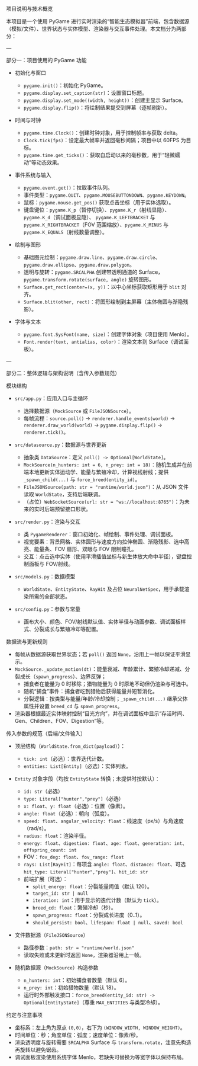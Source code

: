 项目说明与技术概览

本项目是一个使用 PyGame 进行实时渲染的“智能生态模拟器”前端，包含数据源（模拟/文件）、世界状态与实体模型、渲染器与交互事件处理。本文档分为两部分：

—

部分一：项目使用的 PyGame 功能

- 初始化与窗口
  - `pygame.init()`：初始化 PyGame。
  - `pygame.display.set_caption(str)`：设置窗口标题。
  - `pygame.display.set_mode((width, height))`：创建主显示 Surface。
  - `pygame.display.flip()`：将绘制结果提交到屏幕（逐帧刷新）。

- 时间与时钟
  - `pygame.time.Clock()`：创建时钟对象，用于控制帧率与获取 delta。
  - `Clock.tick(fps)`：设定最大帧率并返回毫秒间隔；项目中以 60FPS 为目标。
  - `pygame.time.get_ticks()`：获取自启动以来的毫秒数，用于“轻微蠕动”等动态效果。

- 事件系统与输入
  - `pygame.event.get()`：拉取事件队列。
  - 事件类型：`pygame.QUIT`、`pygame.MOUSEBUTTONDOWN`、`pygame.KEYDOWN`。
  - 鼠标：`pygame.mouse.get_pos()` 获取点击坐标（用于实体选取）。
  - 键盘键位：`pygame.K_p`（暂停切换）、`pygame.K_r`（射线显隐）、`pygame.K_d`（调试面板显隐）、
    `pygame.K_LEFTBRACKET` 与 `pygame.K_RIGHTBRACKET`（FOV 范围缩放）、`pygame.K_MINUS` 与 `pygame.K_EQUALS`（射线数量调整）。

- 绘制与图形
  - 基础图元绘制：`pygame.draw.line`、`pygame.draw.circle`、`pygame.draw.ellipse`、`pygame.draw.polygon`。
  - 透明与旋转：`pygame.SRCALPHA` 创建带透明通道的 Surface，`pygame.transform.rotate(surface, angle)` 旋转图形。
  - `Surface.get_rect(center=(x, y))`：以中心坐标获取矩形用于 `blit` 对齐。
  - `Surface.blit(other, rect)`：将图形绘制到主屏幕（主体椭圆与渐隐残影）。

- 字体与文本
  - `pygame.font.SysFont(name, size)`：创建字体对象（项目使用 Menlo）。
  - `Font.render(text, antialias, color)`：渲染文本到 Surface（调试面板）。

—

部分二：整体逻辑与架构说明（含传入参数规范）

模块结构

- `src/app.py`：应用入口与主循环
  - 选择数据源（`MockSource` 或 `FileJSONSource`）。
  - 每帧流程：`source.poll()` → `renderer.handle_events(world)` → `renderer.draw_world(world)` → `pygame.display.flip()` → `renderer.tick()`。

- `src/datasource.py`：数据源与世界更新
  - 抽象类 `DataSource`：定义 `poll() -> Optional[WorldState]`。
  - `MockSource(n_hunters: int = 6, n_prey: int = 18)`：随机生成并在前端本地更新实体运动学、能量与繁殖冷却，计算视线射线；提供 `_spawn_child(...)` 与 `force_breed(entity_id)`。
  - `FileJSONSource(path: str = "runtime/world.json")`：从 JSON 文件读取 `WorldState`，支持后端联调。
  - （占位）`WebSocketSource(url: str = "ws://localhost:8765")`：为未来的实时后端预留接口形状。

- `src/render.py`：渲染与交互
  - 类 `PygameRenderer`：窗口初始化、帧绘制、事件处理、调试面板。
  - 视觉要素：背景网格、实体圆形与速度方向拉伸椭圆、渐隐残影、选中高亮、能量条、FOV 扇形、双眼与 FOV 限制瞳孔。
  - 交互：点击选中实体（使用平滑插值坐标与新生体放大命中半径），键盘控制面板与 FOV/射线。

- `src/models.py`：数据模型
  - `WorldState`、`EntityState`、`RayHit` 及占位 `NeuralNetSpec`，用于承载渲染所需的全部状态。

- `src/config.py`：参数与常量
  - 画布大小、颜色、FOV/射线默认值、实体半径与动画参数、调试面板样式、分裂成长与繁殖冷却等配置。

数据流与更新规则

- 每帧从数据源获取世界状态；若 `poll()` 返回 `None`，沿用上一帧以保证平滑显示。
- `MockSource._update_motion(dt)`：能量衰减、年龄累计、繁殖冷却递减、分裂成长（`spawn_progress`）、边界反弹；
  - 捕食者在能量为 0 时移除；猎物能量为 0 时原地不动但仍渲染与可选中。
  - 随机“捕食”事件：捕食者吃到猎物后获得能量并短暂消化。
  - 分裂逻辑：按类型与能量/年龄/冷却控制；`_spawn_child(...)` 继承父体属性并设置 `breed_cd` 与 `spawn_progress`。
- 渲染器根据最近实体映射控制“目光方向”，并在调试面板中显示“存活时间、Gen、Children、FOV、Digestion”等。

传入参数的规范（后端/文件输入）

- 顶层结构（`WorldState.from_dict(payload)`）：
  - `tick: int`（必选）：世界迭代计数。
  - `entities: List[Entity]`（必选）：实体列表。

- `Entity` 对象字段（均按 `EntityState` 转换；未提供时按默认）：
  - `id: str`（必选）
  - `type: Literal["hunter","prey"]`（必选）
  - `x: float`、`y: float`（必选）：位置（像素）。
  - `angle: float`（必选）：朝向（弧度）。
  - `speed: float`、`angular_velocity: float`：线速度（px/s）与角速度（rad/s）。
  - `radius: float`：渲染半径。
  - `energy: float`、`digestion: float`、`age: float`、`generation: int`、`offspring_count: int`
  - FOV：`fov_deg: float`、`fov_range: float`
  - `rays: List[RayHit]`：每项含 `angle: float`、`distance: float`、可选 `hit_type: Literal["hunter","prey"]`、`hit_id: str`
  - 前端扩展（可选）：
    - `split_energy: float`：分裂能量阈值（默认 120）。
    - `target_id: str | null`
    - `iteration: int`：用于显示的迭代计数（默认为 `tick`）。
    - `breed_cd: float`：繁殖冷却（秒）。
    - `spawn_progress: float`：分裂成长进度（0..1）。
    - `should_persist: bool`、`lifespan: float | null`、`saved: bool`

- 文件数据源（`FileJSONSource`）
  - 路径参数：`path: str = "runtime/world.json"`
  - 读取失败或未更新时返回 `None`，渲染器沿用上一帧。

- 随机数据源（`MockSource`）构造参数
  - `n_hunters: int`：初始捕食者数量（默认 6）。
  - `n_prey: int`：初始猎物数量（默认 18）。
  - 运行时外部触发接口：`force_breed(entity_id: str) -> Optional[EntityState]`（尊重 `MAX_ENTITIES` 与类型冷却）。

约定与注意事项

- 坐标系：左上角为原点 `(0,0)`，右下为 `(WINDOW_WIDTH, WINDOW_HEIGHT)`。
- 时间单位：秒；角度单位：弧度；速度单位：像素/秒。
- 渲染透明度与旋转需要 `SRCALPHA` Surface 与 `transform.rotate`，注意先构造再旋转以避免锯齿。
- 调试面板渲染使用系统字体 Menlo，若缺失可替换为等宽字体以保持布局。
